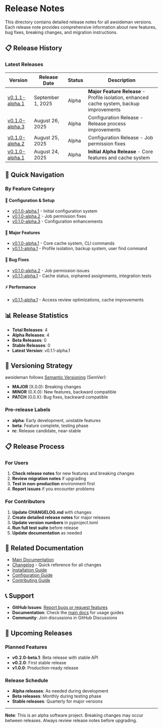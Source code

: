 # Release Notes

This directory contains detailed release notes for all awsideman versions. Each release note provides comprehensive information about new features, bug fixes, breaking changes, and migration instructions.

## 📋 **Release History**

### **Latest Releases**

| Version | Release Date | Status | Description |
|---------|--------------|--------|-------------|
| [v0.1.1-alpha.1](v0.1.1-alpha.1.md) | September 1, 2025 | Alpha | **Major Feature Release** - Profile isolation, enhanced cache system, backup improvements |
| [v0.1.0-alpha.3](v0.1.0-alpha.3.md) | August 26, 2025 | Alpha | Configuration Release - Release process improvements |
| [v0.1.0-alpha.2](v0.1.0-alpha.2.md) | August 25, 2025 | Alpha | Configuration Release - Job permission fixes |
| [v0.1.0-alpha.1](v0.1.0-alpha.1.md) | August 24, 2025 | Alpha | **Initial Alpha Release** - Core features and cache system |

## 🚀 **Quick Navigation**

### **By Feature Category**

#### **🔧 Configuration & Setup**
- [v0.1.0-alpha.1](v0.1.0-alpha.1.md) - Initial configuration system
- [v0.1.0-alpha.2](v0.1.0-alpha.2.md) - Job permission fixes
- [v0.1.0-alpha.3](v0.1.0-alpha.3.md) - Configuration enhancements

#### **🌟 Major Features**
- [v0.1.0-alpha.1](v0.1.0-alpha.1.md) - Core cache system, CLI commands
- [v0.1.1-alpha.1](v0.1.1-alpha.1.md) - Profile isolation, backup system, user find command

#### **🐛 Bug Fixes**
- [v0.1.0-alpha.2](v0.1.0-alpha.2.md) - Job permission issues
- [v0.1.1-alpha.1](v0.1.1-alpha.1.md) - Cache status, orphaned assignments, integration tests

#### **⚡ Performance**
- [v0.1.1-alpha.1](v0.1.1-alpha.1.md) - Access review optimizations, cache improvements

## 📊 **Release Statistics**

- **Total Releases**: 4
- **Alpha Releases**: 4
- **Beta Releases**: 0
- **Stable Releases**: 0
- **Latest Version**: v0.1.1-alpha.1

## 🔄 **Versioning Strategy**

awsideman follows [Semantic Versioning](https://semver.org/) (SemVer):

- **MAJOR** (X.0.0): Breaking changes
- **MINOR** (0.X.0): New features, backward compatible
- **PATCH** (0.0.X): Bug fixes, backward compatible

### **Pre-release Labels**
- **alpha**: Early development, unstable features
- **beta**: Feature complete, testing phase
- **rc**: Release candidate, near-stable

## 📋 **Release Process**

### **For Users**
1. **Check release notes** for new features and breaking changes
2. **Review migration notes** if upgrading
3. **Test in non-production** environment first
4. **Report issues** if you encounter problems

### **For Contributors**
1. **Update CHANGELOG.md** with changes
2. **Create detailed release notes** for major releases
3. **Update version numbers** in pyproject.toml
4. **Run full test suite** before release
5. **Update documentation** as needed

## 🔗 **Related Documentation**

- [Main Documentation](../README.md)
- [Changelog](../../CHANGELOG.md) - Quick reference for all changes
- [Installation Guide](../../README.md#installation)
- [Configuration Guide](../../CONFIGURATION.md)
- [Contributing Guide](../../CONTRIBUTING.md)

## 📞 **Support**

- **GitHub Issues**: [Report bugs or request features](https://github.com/vikyol/awsideman/issues)
- **Documentation**: Check the [main docs](../README.md) for usage guides
- **Community**: Join discussions in GitHub Discussions

## 🎯 **Upcoming Releases**

### **Planned Features**
- **v0.2.0-beta.1**: Beta release with stable API
- **v0.2.0**: First stable release
- **v1.0.0**: Production-ready release

### **Release Schedule**
- **Alpha releases**: As needed during development
- **Beta releases**: Monthly during testing phase
- **Stable releases**: Quarterly for major versions

---

**Note**: This is an alpha software project. Breaking changes may occur between releases. Always review release notes before upgrading.
